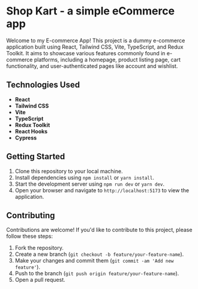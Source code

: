 # Shop Kart - a simple eCommerce app

Welcome to my E-commerce App! This project is a dummy e-commerce application built using React, Tailwind CSS, Vite, TypeScript, and Redux Toolkit. It aims to showcase various features commonly found in e-commerce platforms, including a homepage, product listing page, cart functionality, and user-authenticated pages like account and wishlist.

## Technologies Used

- **React** 
- **Tailwind CSS** 
- **Vite**
- **TypeScript** 
- **Redux Toolkit**
- **React Hooks** 
- **Cypress** 

## Getting Started

1. Clone this repository to your local machine.
2. Install dependencies using `npm install` or `yarn install`.
3. Start the development server using `npm run dev` or `yarn dev`.
4. Open your browser and navigate to `http://localhost:5173` to view the application.

## Contributing

Contributions are welcome! If you'd like to contribute to this project, please follow these steps:

1. Fork the repository.
2. Create a new branch (`git checkout -b feature/your-feature-name`).
3. Make your changes and commit them (`git commit -am 'Add new feature'`).
4. Push to the branch (`git push origin feature/your-feature-name`).
5. Open a pull request.

